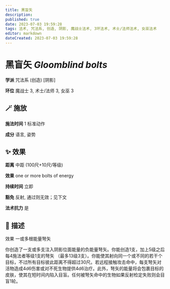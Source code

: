 ```yaml
---
title: 黑盲矢
description: 
published: true
date: 2023-07-03 19:59:28
tags: 法术, 咒法系, 创造, 阴影, 魔战士法术, 3环法术, 术士/法师法术, 女巫法术
editor: markdown
dateCreated: 2023-07-03 19:59:28
---
```


# **黑盲矢** *Gloomblind bolts*

**学派** 咒法系 (创造) \[阴影\] 

**环位** 魔战士 3, 术士/法师 3, 女巫 3

## 🪄 施放

**施法时间** 1 标准动作

**成分** 语言, 姿势

## ✨ 效果  

**距离** 中距 (100尺+10尺/等级) 

**效果** one or more bolts of energy 

**持续时间** 立即 

**豁免** 反射, 通过则无效；见下文

**法术抗力** 是

## 📖 描述

效果              一或多根能量弩矢

你创造了一支或多支注入阴影位面能量的负能量弩矢。你能创造1支，加上5级之后每4施法者等级1支的弩矢 （最多13级3支）。你能使其射向同一个或不同的若干个目标，不过所有目标彼此距离不得超过30尺。若远程接触攻击命中，每支弩矢对活物造成4d6伤害或对不死生物提供4d6治疗。此外，弩矢的能量将会包裹目标的皮肤，使其在短时间内陷入目盲。任何被弩矢命中的生物如果反射检定失败则会目盲1轮。
    
